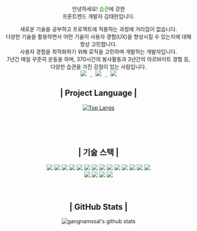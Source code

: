 <div align=center>
<p size=1.4rem>안녕하세요! <span style="color : green;">습관</span>에 강한 
    <br /> 프론트엔드 개발자 김태헌입니다.
</p>
    <span>새로운 기술을 공부하고 프로젝트에 적용하는 과정에 거리낌이 없습니다.</span>
    <br />
    <span>다양한 기술을 활용하면서 어떤 기술이 사용자 경험(UX)을 향상시킬 수 있는지에 대해 항상 고민합니다.</span>
    <br />
    <span>사용자 경험을 최적화하기 위해 로직을 고민하며 개발하는 개발자입니다.</span>
    <br />
    <span>7년간 매일 꾸준히 운동을 하며, 370시간의 봉사활동과 3년간의 아르바이트 경험 등, 다양한 습관을 가진 강점이 있는 사람입니다.</span>
    <br/>
<a href="https://gangnamssal.notion.site/9580e24a17a343eeab12db7ed9e0e099">
    <img 
        src="https://img.shields.io/badge/Notion-F1F3F4?style=flat-square&logo=notion&logoColor=black&link=https://gangnamssal.notion.site/9580e24a17a343eeab12db7ed9e0e099"
        style="height : auto; margin-left : 10px; margin-right : 10px;"/>
</a>
<a href="https://blog.naver.com/24691116">
    <img 
        src="https://img.shields.io/badge/NaverBlog-20D789?style=flat-square&logo=naver&logoColor=white&link=https://blog.naver.com/24691116"
        style="height : auto; margin-left : 10px; margin-right : 10px;"/>
</a> <a href="https://www.instagram.com/3ilove_mj/">
    <img 
        src="http://img.shields.io/badge/-Instagram-black?style=flat&logo=Instagram&link=https://www.instagram.com/3ilove_mj/"
        style="height : auto; margin-left : 10px; margin-right : 10px;"/>
</a> 
</div>

<div align=center>
<h2>| Project Language |</h2>
    
[![Top Langs](https://github-readme-stats-sigma-five.vercel.app/api/top-langs/?username=gangnamssal&layout=compact&theme=dracula)](https://github.com/gangnamssal)
    
 <br/>
 <br/>
 <br/>
  <h2>| 기술 스택 |</h2>
   <img src="https://img.shields.io/badge/-JavaScript-F7DF1E?style=flat-plastic&logo=JavaScript&logoColor=black" />
    <img src="https://img.shields.io/badge/-TypeScript-2F74C0?style=flat-plastic&logo=TypeScript&logoColor=white" />
<img src="https://img.shields.io/badge/-React-5ED3F3?style=flat-plastic&logo=React&logoColor=white" />
    <img src="https://img.shields.io/badge/-Redux-764ABC?style=flat-plastic&logo=Redux&logoColor=white" />
    <img src="https://img.shields.io/badge/-ReduxSaga-949494?style=flat-plastic&logo=ReduxSaga&logoColor=85D26A" />
    <img src="https://img.shields.io/badge/-Zustand-443F36?style=flat-plastic&logo=Zustand&logoColor=white" />
    <img src="https://img.shields.io/badge/-ReactQuery-F73F51?style=flat-plastic&logo=ReactQuery&logoColor=white" />
    <img src="https://img.shields.io/badge/-Emotion.js-C43BAD?style=flat-plastic&logo=Emotion.js&logoColor=85D26A" />
    <img src="https://img.shields.io/badge/-Vue.js-00BB7C?style=flat-plastic&logo=Vue.js&logoColor=white" />
    <img src="https://img.shields.io/badge/-D3.js-F9A03C?style=flat-plastic&logo=D3.js&logoColor=white" />
     <img src="https://img.shields.io/badge/-Python-3771A0?style=flat-plastic&logo=Python&logoColor=F7C73B" />
    <img src="https://img.shields.io/badge/-GreenSock-88CE02?style=flat-plastic&logo=GreenSock&logoColor=white" />
    <img src="https://img.shields.io/badge/-HTML5-DD4D25?style=flat-plastic&logo=HTML5&logoColor=white" />
    <img src="https://img.shields.io/badge/-CSS3-146EB0?style=flat-plastic&logo=CSS3&logoColor=white" />
    <br />
    <img src="https://img.shields.io/badge/-GitHub-black?style=flat-plastic&logo=GitHub&logoColor=white" />
    <img src="https://img.shields.io/badge/-Jira-2580F7?style=flat-plastic&logo=Jira&logoColor=white" />
    <img src="https://img.shields.io/badge/-Notion-000000?style=flat-plastic&logo=Notion&logoColor=white" />
    <img src="https://img.shields.io/badge/-Figma-white?style=flat-plastic&logo=Figma&logoColor=rgb(234,76,29)" />
 
 <br/>
 <br/>
 <br/>
    
 <h2>| GitHub Stats |</h2>
    
![gangnamssal's github stats](https://github-readme-stats-sigma-five.vercel.app/api?username=gangnamssal&show_icons=true&theme=radical)
    
    
 <br/>
 <br/>
 <br/>
</div>
